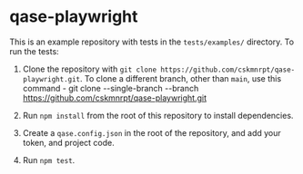 # qase-playwright

This is an example repository with tests in the `tests/examples/` directory. To run the tests:

1. Clone the repository with `git clone https://github.com/cskmnrpt/qase-playwright.git`.
To clone a different branch, other than `main`, use this command - git clone --single-branch --branch <branch-name> https://github.com/cskmnrpt/qase-playwright.git

2. Run `npm install` from the root of this repository to install dependencies.

3. Create a `qase.config.json` in the root of the repository, and add your token, and project code.

4. Run `npm test`.
